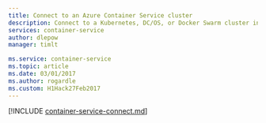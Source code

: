 ```yaml
---
title: Connect to an Azure Container Service cluster
description: Connect to a Kubernetes, DC/OS, or Docker Swarm cluster in Azure Container Service from a remote computer
services: container-service
author: dlepow
manager: timlt

ms.service: container-service
ms.topic: article
ms.date: 03/01/2017
ms.author: rogardle
ms.custom: H1Hack27Feb2017
---
```


[!INCLUDE [container-service-connect.md](../../../includes/container-service-connect.md)]

